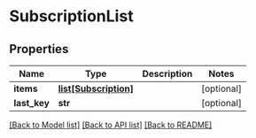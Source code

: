 # SubscriptionList

## Properties
Name | Type | Description | Notes
------------ | ------------- | ------------- | -------------
**items** | [**list[Subscription]**](Subscription.md) |  | [optional] 
**last_key** | **str** |  | [optional] 

[[Back to Model list]](../README.md#documentation-for-models) [[Back to API list]](../README.md#documentation-for-api-endpoints) [[Back to README]](../README.md)



